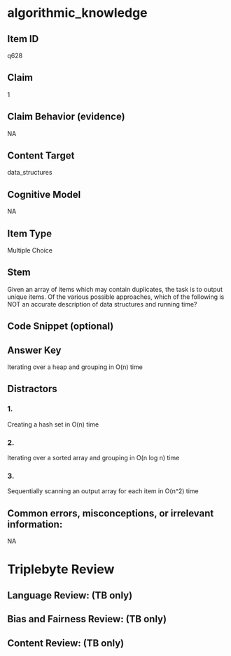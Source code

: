 # algorithmic_knowledge

## Item ID
q628

## Claim
1

## Claim Behavior (evidence)
NA

## Content Target
data_structures

## Cognitive Model
NA

## Item Type
Multiple Choice

## Stem
Given an array of items which may contain duplicates, the task is to output unique items.  Of the various possible approaches, which of the following is NOT an accurate description of data structures and running time?

## Code Snippet (optional)


## Answer Key
Iterating over a heap and grouping in O(n) time

## Distractors

### 1.
Creating a hash set in O(n) time

### 2.
Iterating over a sorted array and grouping in O(n log n) time

### 3.
Sequentially scanning an output array for each item in O(n^2) time

## Common errors, misconceptions, or irrelevant information:
NA

# Triplebyte Review


## Language Review: (TB only)


## Bias and Fairness Review: (TB only)


## Content Review: (TB only)

